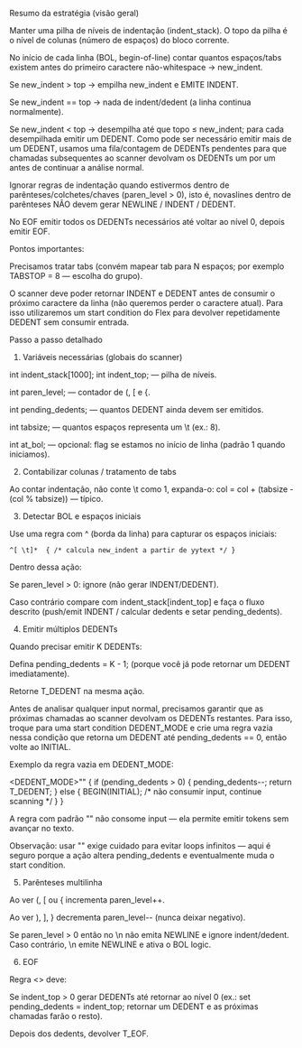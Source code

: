 Resumo da estratégia (visão geral)

Manter uma pilha de níveis de indentação (indent_stack). O topo da pilha é o nível de colunas (número de espaços) do bloco corrente.

No início de cada linha (BOL, begin-of-line) contar quantos espaços/tabs existem antes do primeiro caractere não-whitespace → new_indent.

Se new_indent > top → empilha new_indent e EMITE INDENT.

Se new_indent == top → nada de indent/dedent (a linha continua normalmente).

Se new_indent < top → desempilha até que topo ≤ new_indent; para cada desempilhada emitir um DEDENT.
Como pode ser necessário emitir mais de um DEDENT, usamos uma fila/contagem de DEDENTs pendentes para que chamadas subsequentes ao scanner devolvam os DEDENTs um por um antes de continuar a análise normal.

Ignorar regras de indentação quando estivermos dentro de parênteses/colchetes/chaves (paren_level > 0), isto é, novaslines dentro de parênteses NÃO devem gerar NEWLINE / INDENT / DEDENT.

No EOF emitir todos os DEDENTs necessários até voltar ao nível 0, depois emitir EOF.

Pontos importantes:

Precisamos tratar tabs (convém mapear tab para N espaços; por exemplo TABSTOP = 8 — escolha do grupo).

O scanner deve poder retornar INDENT e DEDENT antes de consumir o próximo caractere da linha (não queremos perder o caractere atual). Para isso utilizaremos um start condition do Flex para devolver repetidamente DEDENT sem consumir entrada.

Passo a passo detalhado
1) Variáveis necessárias (globais do scanner)

int indent_stack[1000]; int indent_top; — pilha de níveis.

int paren_level; — contador de (, [ e {.

int pending_dedents; — quantos DEDENT ainda devem ser emitidos.

int tabsize; — quantos espaços representa um \t (ex.: 8).

int at_bol; — opcional: flag se estamos no início de linha (padrão 1 quando iniciamos).

2) Contabilizar colunas / tratamento de tabs

Ao contar indentação, não conte \t como 1, expanda-o:
col = col + (tabsize - (col % tabsize)) — típico.

3) Detectar BOL e espaços iniciais

Use uma regra com ^ (borda da linha) para capturar os espaços iniciais:

```
^[ \t]*  { /* calcula new_indent a partir de yytext */ }
```

Dentro dessa ação:

Se paren_level > 0: ignore (não gerar INDENT/DEDENT).

Caso contrário compare com indent_stack[indent_top] e faça o fluxo descrito (push/emit INDENT / calcular dedents e setar pending_dedents).

4) Emitir múltiplos DEDENTs

Quando precisar emitir K DEDENTs:

Defina pending_dedents = K - 1; (porque você já pode retornar um DEDENT imediatamente).

Retorne T_DEDENT na mesma ação.

Antes de analisar qualquer input normal, precisamos garantir que as próximas chamadas ao scanner devolvam os DEDENTs restantes. Para isso, troque para uma start condition DEDENT_MODE e crie uma regra vazia nessa condição que retorna um DEDENT até pending_dedents == 0, então volte ao INITIAL.

Exemplo da regra vazia em DEDENT_MODE:

<DEDENT_MODE>"" {
    if (pending_dedents > 0) { pending_dedents--; return T_DEDENT; }
    else { BEGIN(INITIAL); /* não consumir input, continue scanning */ }
}


A regra com padrão "" não consome input — ela permite emitir tokens sem avançar no texto.

Observação: usar "" exige cuidado para evitar loops infinitos — aqui é seguro porque a ação altera pending_dedents e eventualmente muda o start condition.

5) Parênteses multilinha

Ao ver (, [ ou { incrementa paren_level++.

Ao ver ), ], } decrementa paren_level-- (nunca deixar negativo).

Se paren_level > 0 então no \n não emita NEWLINE e ignore indent/dedent. Caso contrário, \n emite NEWLINE e ativa o BOL logic.

6) EOF

Regra <<EOF>> deve:

Se indent_top > 0 gerar DEDENTs até retornar ao nível 0 (ex.: set pending_dedents = indent_top; retornar um DEDENT e as próximas chamadas farão o resto).

Depois dos dedents, devolver T_EOF.